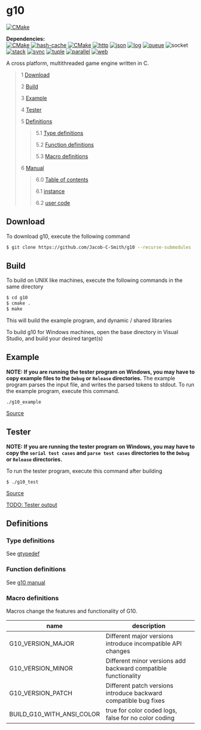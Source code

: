 # g10
[![CMake](https://github.com/Jacob-C-Smith/g10/actions/workflows/cmake.yml/badge.svg)](https://github.com/Jacob-C-Smith/g10/actions/workflows/cmake.yml)

**Dependencies:**\
[![CMake](https://github.com/Jacob-C-Smith/array/actions/workflows/cmake.yml/badge.svg?branch=main)](https://github.com/Jacob-C-Smith/array/actions/workflows/cmake.yml) [![hash-cache](https://github.com/Jacob-C-Smith/hash-cache/actions/workflows/cmake.yml/badge.svg)](https://github.com/Jacob-C-Smith/hash-cache/actions/workflows/cmake.yml) [![CMake](https://github.com/Jacob-C-Smith/dict/actions/workflows/cmake.yml/badge.svg)](https://github.com/Jacob-C-Smith/dict/actions/workflows/cmake.yml) [![http](https://github.com/Jacob-C-Smith/http/actions/workflows/cmake.yml/badge.svg)](https://github.com/Jacob-C-Smith/http/actions/workflows/cmake.yml) [![json](https://github.com/Jacob-C-Smith/json/actions/workflows/cmake.yml/badge.svg)](https://github.com/Jacob-C-Smith/json/actions/workflows/cmake.yml) [![log](https://github.com/Jacob-C-Smith/log/actions/workflows/cmake.yml/badge.svg)](https://github.com/Jacob-C-Smith/log/actions/workflows/cmake.yml) [![queue](https://github.com/Jacob-C-Smith/queue/actions/workflows/cmake.yml/badge.svg)](https://github.com/Jacob-C-Smith/queue/actions/workflows/cmake.yml) ![socket](https://github.com/Jacob-C-Smith/socket/actions/workflows/cmake.yml/badge.svg) [![stack](https://github.com/Jacob-C-Smith/stack/actions/workflows/cmake.yml/badge.svg)](https://github.com/Jacob-C-Smith/stack/actions/workflows/cmake.yml) [![sync](https://github.com/Jacob-C-Smith/sync/actions/workflows/cmake.yml/badge.svg)](https://github.com/Jacob-C-Smith/sync/actions/workflows/cmake.yml) [![tuple](https://github.com/Jacob-C-Smith/tuple/actions/workflows/cmake.yml/badge.svg)](https://github.com/Jacob-C-Smith/tuple/actions/workflows/cmake.yml) [![parallel](https://github.com/Jacob-C-Smith/parallel/actions/workflows/cmake.yml/badge.svg)](https://github.com/Jacob-C-Smith/parallel/actions/workflows/cmake.yml) [![web](https://github.com/Jacob-C-Smith/web/actions/workflows/cmake.yml/badge.svg)](https://github.com/Jacob-C-Smith/web/actions/workflows/cmake.yml)

 A cross platform, multithreaded game engine written in C. 
 
 > 1 [Download](#download)
 >
 > 2 [Build](#build)
 >
 > 3 [Example](#example)
 >
 > 4 [Tester](#tester)
 >
 > 5 [Definitions](#definitions)
 >
 >> 5.1 [Type definitions](#type-definitions)
 >>
 >> 5.2 [Function definitions](#function-definitions)
 >>
 >> 5.3 [Macro definitions](#macro-definitinos)
 >>
 > 6 [Manual](#manual)
 >
 >> 6.0 [Table of contents](#topics)
 >>
 >> 6.1 [instance](#instance)
 >>
 >> 6.2 [user code](#user-code)

 ## Download
 To download g10, execute the following command
 ```bash
 $ git clone https://github.com/Jacob-C-Smith/g10 --recurse-submodules
 ```
 ## Build
 To build on UNIX like machines, execute the following commands in the same directory
 ```bash
 $ cd g10
 $ cmake .
 $ make
 ```
  This will build the example program, and dynamic / shared libraries

  To build g10 for Windows machines, open the base directory in Visual Studio, and build your desired target(s)
 ## Example
 **NOTE: If you are running the tester program on Windows, you may have to copy example files to the ```Debug``` or ```Release``` directories.**
 The example program parses the input file, and writes the parsed tokens to stdout. To run the example program, execute this command.
 ```
 ./g10_example 
 ```
 [Source](main.c)
 
 ## Tester
 **NOTE: If you are running the tester program on Windows, you may have to copy the ```serial test cases``` and ```parse test cases``` directories to the ```Debug``` or ```Release``` directories.**

 To run the tester program, execute this command after building
 ```
 $ ./g10_test
 ```
 [Source](g10_test.c)
 
 [TODO: Tester output](.)
 ## Definitions
 
 ### Type definitions
 See [gtypedef](./include/g10/gtypedef.h)

 ### Function definitions
 See [g10 manual](https://github.com/Jacob-C-Smith/g10/wiki)

 ### Macro definitions
 Macros change the features and functionality of G10.
 
 | name                      | description                                                      | 
 |---------------------------|------------------------------------------------------------------| 
 | G10_VERSION_MAJOR         | Different major versions introduce incompatible API changes      | 
 | G10_VERSION_MINOR         | Different minor versions add backward compatible functionality   | 
 | G10_VERSION_PATCH         | Different patch versions introduce backward compatible bug fixes | 
 | BUILD_G10_WITH_ANSI_COLOR | true for color coded logs, false for no color coding             | 
 